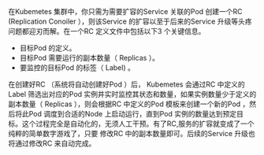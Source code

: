 
在Kubemetes 集群中，你只需为需要扩容的Service 关联的Pod 创建一个RC (Replication Conoiler ），则该Service 的扩容以至于后来的Service 升级等头疼问题都迎刃而解。在一个RC
定义文件中包括以下3 个关键信息。

* 目标Pod 的定义。
* 目标Pod 需要运行的副本数量（ Replicas ）。
* 要监控的目标Pod 的标签（ Label) 。

在创建好RC （系统将自动创建好Pod ）后， Kubemetes 会通过RC 中定义的Label 筛选出对应的Pod 实例井实时监控其状态和数量，如果实例数量少于定义的副本数量（ Replicas ），则会根据RC 中定义的Pod 
模板来创建一个新的Pod ，然后将此Pod 调度到合适的Node 上启动运行，直到Pod 实例的数量达到预定目标。这个过程完全是自动化的，无须人工干预。有了RC,服务的扩容就变成了一个纯粹的简单数字游戏了，只要
修改RC 中的副本数量即可。后续的Service 升级也将通过修改RC 来自动完成。
